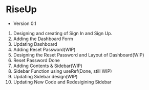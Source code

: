 # RiseUp

- Version 0.1
1. Designing and creating of Sign In and Sign Up.
2. Adding the Dashboard Form
3. Updating Dashboard
4. Adding Reset Password(WIP)
5. Designing the Reset Password and Layout of Dashboard(WIP)
6. Reset Password Done
7. Adding Contents & Sidebar(WIP)
8. Sidebar Function using useRef(Done, still WIP)
9. Updating Sidebar design(WIP)
10. Updating New Code and Redesigining Sidebar